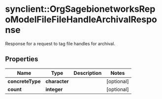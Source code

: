 # synclient::OrgSagebionetworksRepoModelFileFileHandleArchivalResponse

Response for a request to tag file handles for archival.

## Properties
Name | Type | Description | Notes
------------ | ------------- | ------------- | -------------
**concreteType** | **character** |  | [optional] 
**count** | **integer** |  | [optional] 


